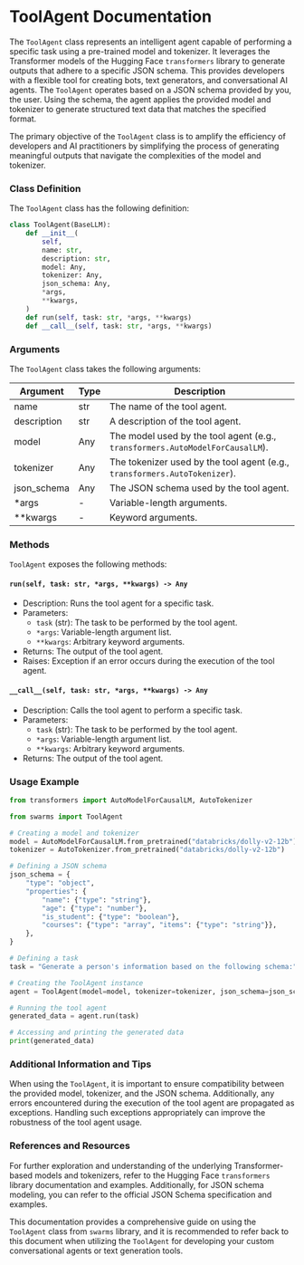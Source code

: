# ToolAgent Documentation

The `ToolAgent` class represents an intelligent agent capable of performing a specific task using a pre-trained model and tokenizer. It leverages the Transformer models of the Hugging Face `transformers` library to generate outputs that adhere to a specific JSON schema. This provides developers with a flexible tool for creating bots, text generators, and conversational AI agents. The `ToolAgent` operates based on a JSON schema provided by you, the user. Using the schema, the agent applies the provided model and tokenizer to generate structured text data that matches the specified format.

The primary objective of the `ToolAgent` class is to amplify the efficiency of developers and AI practitioners by simplifying the process of generating meaningful outputs that navigate the complexities of the model and tokenizer.

### Class Definition

The `ToolAgent` class has the following definition:

```python
class ToolAgent(BaseLLM):
    def __init__(
        self,
        name: str,
        description: str,
        model: Any,
        tokenizer: Any,
        json_schema: Any,
        *args,
        **kwargs,
    )
    def run(self, task: str, *args, **kwargs)
    def __call__(self, task: str, *args, **kwargs)
```

### Arguments

The `ToolAgent` class takes the following arguments:

| Argument  | Type | Description |
| --- | --- | --- |
| name  | str  | The name of the tool agent.
| description | str | A description of the tool agent.
| model | Any | The model used by the tool agent (e.g., `transformers.AutoModelForCausalLM`).
| tokenizer | Any | The tokenizer used by the tool agent (e.g., `transformers.AutoTokenizer`).
| json_schema | Any | The JSON schema used by the tool agent.
| *args | - | Variable-length arguments.
| **kwargs | - | Keyword arguments.

### Methods

`ToolAgent` exposes the following methods:

#### `run(self, task: str, *args, **kwargs) -> Any`

- Description: Runs the tool agent for a specific task.
- Parameters:
  - `task` (str): The task to be performed by the tool agent.
  - `*args`: Variable-length argument list.
  - `**kwargs`: Arbitrary keyword arguments.
- Returns: The output of the tool agent.
- Raises: Exception if an error occurs during the execution of the tool agent.


#### `__call__(self, task: str, *args, **kwargs) -> Any`

- Description: Calls the tool agent to perform a specific task.
- Parameters:
  - `task` (str): The task to be performed by the tool agent.
  - `*args`: Variable-length argument list.
  - `**kwargs`: Arbitrary keyword arguments.
- Returns: The output of the tool agent.

### Usage Example

```python
from transformers import AutoModelForCausalLM, AutoTokenizer

from swarms import ToolAgent

# Creating a model and tokenizer
model = AutoModelForCausalLM.from_pretrained("databricks/dolly-v2-12b")
tokenizer = AutoTokenizer.from_pretrained("databricks/dolly-v2-12b")

# Defining a JSON schema
json_schema = {
    "type": "object",
    "properties": {
        "name": {"type": "string"},
        "age": {"type": "number"},
        "is_student": {"type": "boolean"},
        "courses": {"type": "array", "items": {"type": "string"}},
    },
}

# Defining a task
task = "Generate a person's information based on the following schema:"

# Creating the ToolAgent instance
agent = ToolAgent(model=model, tokenizer=tokenizer, json_schema=json_schema)

# Running the tool agent
generated_data = agent.run(task)

# Accessing and printing the generated data
print(generated_data)
```

### Additional Information and Tips

When using the `ToolAgent`, it is important to ensure compatibility between the provided model, tokenizer, and the JSON schema. Additionally, any errors encountered during the execution of the tool agent are propagated as exceptions. Handling such exceptions appropriately can improve the robustness of the tool agent usage.

### References and Resources

For further exploration and understanding of the underlying Transformer-based models and tokenizers, refer to the Hugging Face `transformers` library documentation and examples. Additionally, for JSON schema modeling, you can refer to the official JSON Schema specification and examples.

This documentation provides a comprehensive guide on using the `ToolAgent` class from `swarms` library, and it is recommended to refer back to this document when utilizing the `ToolAgent` for developing your custom conversational agents or text generation tools.
